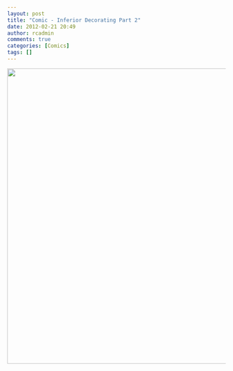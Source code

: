 ```yaml
---
layout: post
title: "Comic - Inferior Decorating Part 2"
date: 2012-02-21 20:49
author: rcadmin
comments: true
categories: [Comics]
tags: []
---
```

<a href="http://bitsmack.com/comics/2012/02/21/comic-inferior-decorating-part-2/" rel="attachment wp-att-2332"><img src="http://dl.bitsmack.com/uploads/2012/02/20120221.jpg" alt="" title="We are not naming our son Wilbur." width="680" height="680" class="alignnone size-full wp-image-2332" /></a>
